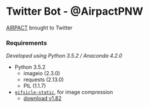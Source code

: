 # Twitter Bot - @AirpactPNW

[AIRPACT](http://airpact.wsu.edu) brought to Twitter

### Requirements

*Developed using Python 3.5.2 / Anaconda 4.2.0*

* Python 3.5.2 
    * imageio (2.3.0)
    * requests (2.13.0)
    * PIL (1.1.7)
* [`gifsicle-static`](https://github.com/kornelski/giflossy), for image compression
    * [download v1.82](https://github.com/kornelski/giflossy/releases/download/lossy%2F1.82/gifsicle-1.82-lossy.zip)


